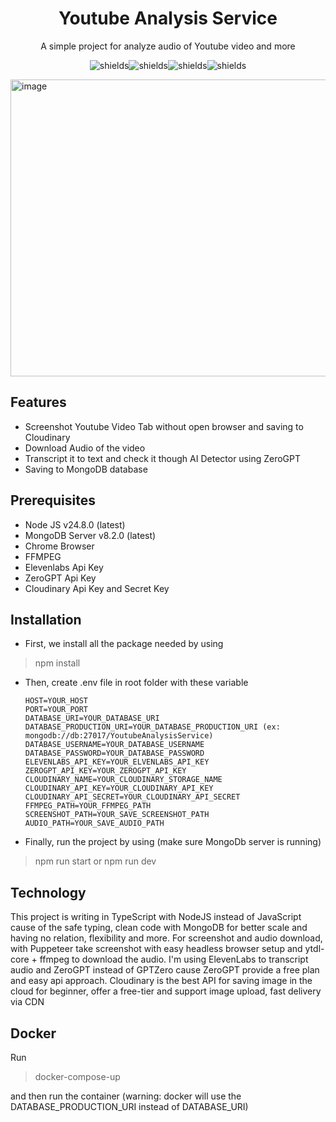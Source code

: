 <h1 align="center" id="title">Youtube Analysis Service</h1>

<p id="description" align="center">A simple project for analyze audio of Youtube video and more</p>

<p align="center"><img src="https://img.shields.io/badge/TypeScript-3178C6?logo=typescript&amp;logoColor=white" alt="shields"><img src="https://img.shields.io/badge/Node.js-339933?logo=node.js&amp;logoColor=white" alt="shields"><img src="https://img.shields.io/badge/MongoDB-47A248?logo=mongodb&amp;logoColor=white" alt="shields"><img src="https://img.shields.io/badge/Express-000000?logo=express&amp;logoColor=white" alt="shields"></p>

<img width="1102" height="475" alt="image" src="https://github.com/user-attachments/assets/b6a39e92-55bb-475b-9f06-43811b2a1b40" />


<h2>Features</h2>

*   Screenshot Youtube Video Tab without open browser and saving to Cloudinary
*   Download Audio of the video
*   Transcript it to text and check it though AI Detector using ZeroGPT
*   Saving to MongoDB database

<h2>Prerequisites</h2>

* Node JS v24.8.0 (latest)
* MongoDB Server v8.2.0 (latest)
* Chrome Browser
* FFMPEG
* Elevenlabs Api Key
* ZeroGPT Api Key
* Cloudinary Api Key and Secret Key

<h2>Installation</h2>

* First, we install all the package needed by using

> npm install

* Then, create .env file in root folder with these variable

  ```
  HOST=YOUR_HOST
  PORT=YOUR_PORT
  DATABASE_URI=YOUR_DATABASE_URI
  DATABASE_PRODUCTION_URI=YOUR_DATABASE_PRODUCTION_URI (ex: mongodb://db:27017/YoutubeAnalysisService)
  DATABASE_USERNAME=YOUR_DATABASE_USERNAME
  DATABASE_PASSWORD=YOUR_DATABASE_PASSWORD
  ELEVENLABS_API_KEY=YOUR_ELVENLABS_API_KEY
  ZEROGPT_API_KEY=YOUR_ZEROGPT_API_KEY
  CLOUDINARY_NAME=YOUR_CLOUDINARY_STORAGE_NAME
  CLOUDINARY_API_KEY=YOUR_CLOUDINARY_API_KEY
  CLOUDINARY_API_SECRET=YOUR_CLOUDINARY_API_SECRET
  FFMPEG_PATH=YOUR_FFMPEG_PATH
  SCREENSHOT_PATH=YOUR_SAVE_SCREENSHOT_PATH
  AUDIO_PATH=YOUR_SAVE_AUDIO_PATH

  ```

* Finally, run the project by using (make sure MongoDb server is running)
> npm run start or npm run dev

<h2>Technology</h2>
This project is writing in TypeScript with NodeJS instead of JavaScript cause of the safe typing, clean code with MongoDB for better scale and having no relation, flexibility and more. For screenshot and audio download, with Puppeteer take screenshot with easy headless browser setup and ytdl-core + ffmpeg to download the audio. I'm using ElevenLabs to transcript audio and ZeroGPT instead of GPTZero cause ZeroGPT provide a free plan and easy api approach. Cloudinary is the best API for saving image in the cloud for beginner, offer a free-tier and support image upload, fast delivery via CDN

<h2>Docker</h2>
Run

> docker-compose-up

and then run the container (warning: docker will use the DATABASE_PRODUCTION_URI instead of DATABASE_URI)
